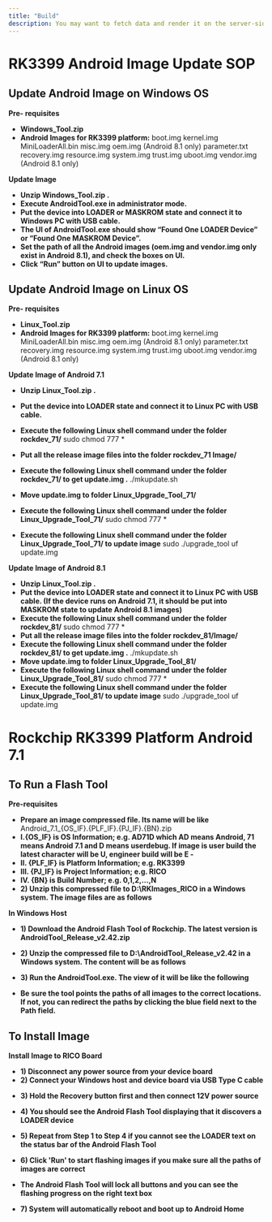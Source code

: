 ```yaml
---
title: "Build"
description: You may want to fetch data and render it on the server-side. Nuxt.js adds an `asyncData` method that lets you handle async operations before setting the component data.
---
```



# RK3399 Android Image Update SOP


## Update Android Image on Windows OS


<div class="Alert Alert--nuxt-blue">

<b>Pre- requisites</b>

</div> 

- **Windows_Tool.zip** 
- **Android Images for RK3399 platform:** 
        boot.img
        kernel.img
        MiniLoaderAll.bin
        misc.img
        oem.img (Android 8.1 only)
        parameter.txt
        recovery.img
        resource.img
        system.img
        trust.img
        uboot.img
        vendor.img (Android 8.1 only)


<div class="Alert Alert--nuxt-blue">

<b>Update Image</b>

</div> 

- **Unzip Windows_Tool.zip .** 
- **Execute AndroidTool.exe in administrator mode.** 
- **Put the device into LOADER or MASKROM state and connect it to Windows PC with USB cable.** 
- **The UI of AndroidTool.exe should show “Found One LOADER Device” or “Found One MASKROM Device”.** 
- **Set the path of all the Android images (oem.img and vendor.img only exist in Android 8.1), and check the boxes on UI.** 
- **Click “Run” button on UI to update images.** 

## Update Android Image on Linux OS


<div class="Alert Alert--nuxt-blue">

<b>Pre- requisites</b>

</div> 

- **Linux_Tool.zip**
- **Android Images for RK3399 platform:**
        boot.img
        kernel.img
        MiniLoaderAll.bin
        misc.img
        oem.img (Android 8.1 only)
        parameter.txt
        recovery.img
        resource.img
        system.img
        trust.img
        uboot.img
        vendor.img (Android 8.1 only)


<div class="Alert Alert--nuxt-blue">

<b>Update Image of Android 7.1</b>

</div> 

- **Unzip Linux_Tool.zip .**
- **Put the device into LOADER state and connect it to Linux PC with USB cable.**
- **Execute the following Linux shell command under the folder rockdev_71/**
        sudo chmod 777 *

- **Put all the release image files into the folder rockdev_71 Image/**
- **Execute the following Linux shell command under the folder rockdev_71/ to get update.img .**
        ./mkupdate.sh
- **Move update.img to folder Linux_Upgrade_Tool_71/**
- **Execute the following Linux shell command under the folder Linux_Upgrade_Tool_71/**
        sudo chmod 777 *
- **Execute the following Linux shell command under the folder Linux_Upgrade_Tool_71/ to update image**
        sudo ./upgrade_tool uf update.img


<div class="Alert Alert--nuxt-blue">

<b>Update Image of Android 8.1</b>

</div> 

- **Unzip Linux_Tool.zip .**
- **Put the device into LOADER state and connect it to Linux PC with USB cable. (If the device runs on Android 7.1, it should be put into MASKROM state to update Android 8.1 images)**
- **Execute the following Linux shell command under the folder rockdev_81/**
        sudo chmod 777 *
- **Put all the release image files into the folder rockdev_81/Image/**
- **Execute the following Linux shell command under the folder rockdev_81/ to get update.img .**
        ./mkupdate.sh
- **Move update.img to folder Linux_Upgrade_Tool_81/**
- **Execute the following Linux shell command under the folder Linux_Upgrade_Tool_81/**
        sudo chmod 777 *
- **Execute the following Linux shell command under the folder Linux_Upgrade_Tool_81/ to update image**
        sudo ./upgrade_tool uf update.img


# Rockchip RK3399 Platform Android 7.1

## To Run a Flash Tool

<div class="Alert Alert--nuxt-blue">

<b>Pre-requisites</b>

</div> 

- **Prepare an image compressed file. Its name will be like**
        Android_7.1_{OS_IF}.{PLF_IF}.{PJ_IF}.{BN}.zip
- **I.{OS_IF} is OS Information; e.g. AD71D which AD means Android, 71 means Android 7.1 and D means userdebug. If image is user build the latest character will be U, engineer build will be E -**
- **II. {PLF_IF} is Platform Information; e.g. RK3399**
- **III. {PJ_IF} is Project Information; e.g. RICO**
- **IV. {BN} is Build Number; e.g. 0,1,2,...,N**
- **2) Unzip this compressed file to D:\RKImages_RICO in a Windows system. The image files are as follows**



<div class="Alert Alert--nuxt-blue">

<b>In Windows Host</b>

</div> 

- **1) Download the Android Flash Tool of Rockchip. The latest version is AndroidTool_Release_v2.42.zip**
- **2) Unzip the compressed file to D:\AndroidTool_Release_v2.42 in a Windows system. The content will be as follows**

- **3) Run the AndroidTool.exe. The view of it will be like the following**

- **Be sure the tool points the paths of all images to the correct locations. If not, you can redirect the paths by clicking the blue field next to the Path field.**


## To Install Image

<div class="Alert Alert--nuxt-blue">

<b>Install Image to RICO Board</b>

</div> 


- **1) Disconnect any power source from your device board**
- **2) Connect your Windows host and device board via USB Type C cable**
<!-- USB Type C -->

- **3) Hold the Recovery button first and then connect 12V power source**
<!-- Recovery
12V -->

- **4) You should see the Android Flash Tool displaying that it discovers a LOADER device**

- **5) Repeat from Step 1 to Step 4 if you cannot see the LOADER text on the status bar of the Android Flash Tool**
- **6) Click 'Run' to start flashing images if you make sure all the paths of images are correct**


- **The Android Flash Tool will lock all buttons and you can see the flashing progress on the right text box**
- **7) System will automatically reboot and boot up to Android Home**



<!-- The result from asyncData will be **merged** with data.

```js
export default {
  data () {
    return { project: 'default' }
  },
  asyncData (context) {
    return { project: 'nuxt' }
  }
}
``` -->

<!-- ## RICO 3399


- **Build U-Boot**
            cd u-boot
            make rk3399_defconfig; make ARCHV=aarch64.

- **Build Kernel**
            cd kernel
            make ARCH=arm64 rockchip_defconfig -j8; make ARCH=arm64 rk3399-sapphire-excavator-edp.img -j12

- **Build System**
            source build/envsetup.sh; lunch rk3399_mid-userdebug; make -j16; ./mkimage.sh
 -->


<!-- - **Type:** `Function`


<div class="Alert Alert--nuxt-green">

<b>Info:</b> Please visit the [async data guide](/guide/async-data) as well!

</div>


`asyncData` is called every time before loading the **page** component and is only available for such.
It will be called server-side once (on the first request to the Nuxt app) and client-side when navigating to further routes. 
This method receives the [`context`](/api/context) object as the first argument, you can use it to fetch some data and return the component data.


The result from asyncData will be **merged** with data.

```js
export default {
  data () {
    return { project: 'default' }
  },
  asyncData (context) {
    return { project: 'nuxt' }
  }
}
```

<div class="Alert Alert--orange">

<b>Warning:</b> You **don't** have access to the component instance through `this` inside `asyncData` because it is called **before initiating** the component.

</div> -->

